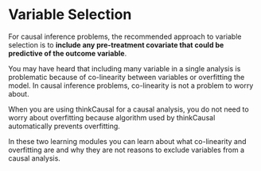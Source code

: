 # Variable Selection 

For causal inference problems, the recommended approach to variable selection is to **include any pre-treatment covariate that could be predictive of the outcome variable**. 

You may have heard that including many variable in a single analysis is problematic because of co-linearity between variables or overfitting the model. In causal inference problems, co-linearity is not a problem to worry about. 

When you are using thinkCausal for a causal analysis, you do not need to worry about overfitting because algorithm used by thinkCausal automatically prevents overfitting. 

In these two learning modules you can learn about what co-linearity and overfitting are and why they are not  reasons to exclude variables from a causal analysis. 




